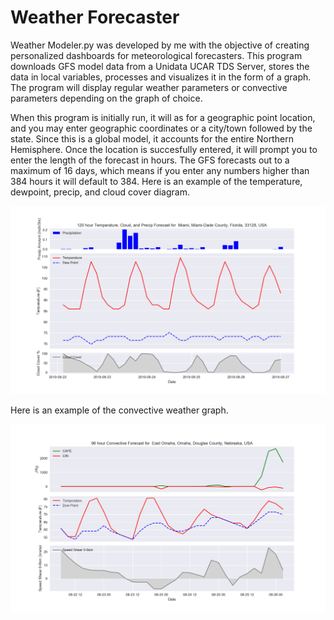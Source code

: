 # Weather Forecaster
Weather Modeler.py was developed by me with the objective of creating personalized dashboards for meteorological forecasters. This program downloads GFS model data from a Unidata UCAR TDS Server, stores the data in local variables, processes and visualizes it in the form of a graph. The program will display regular weather parameters or convective parameters depending on the graph of choice.

When this program is initially run, it will as for a geographic point location, and you may enter geographic coordinates or a city/town followed by the state. Since this is a global model, it accounts for the entire Northern Hemisphere. Once the location is succesfully entered, it will prompt you to enter the length of the forecast in hours. The GFS forecasts out to a maximum of 16 days, which means if you enter any numbers higher than 384 hours it will default to 384. Here is an example of the temperature, dewpoint, precip, and cloud cover diagram. 

![](images/git.png)

Here is an example of the convective weather graph.

![](images/conv.png)
